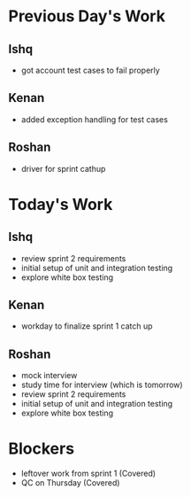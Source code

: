 # Previous Day's Work
## Ishq
- got account test cases to fail properly

## Kenan
- added exception handling for test cases

## Roshan
- driver for sprint cathup

# Today's Work
## Ishq
- review sprint 2 requirements
- initial setup of unit and integration testing
- explore white box testing

## Kenan
- workday to finalize sprint 1 catch up

## Roshan
- mock interview
- study time for interview (which is tomorrow)
- review sprint 2 requirements
- initial setup of unit and integration testing
- explore white box testing

# Blockers
- leftover work from sprint 1 (Covered)
- QC on Thursday (Covered)
